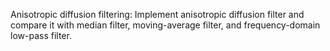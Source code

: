 Anisotropic diffusion filtering: Implement anisotropic diffusion filter and compare it with median filter, moving-average filter, and frequency-domain low-pass filter.
